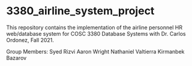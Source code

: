 # 3380_airline_system_project
This repository contains the implementation of the airline personnel HR web/database system for COSC 3380 Database Systems with Dr. Carlos Ordonez, Fall 2021.

Group Members:
Syed Rizvi
Aaron Wright
Nathaniel Valtierra
Kirmanbek Bazarov